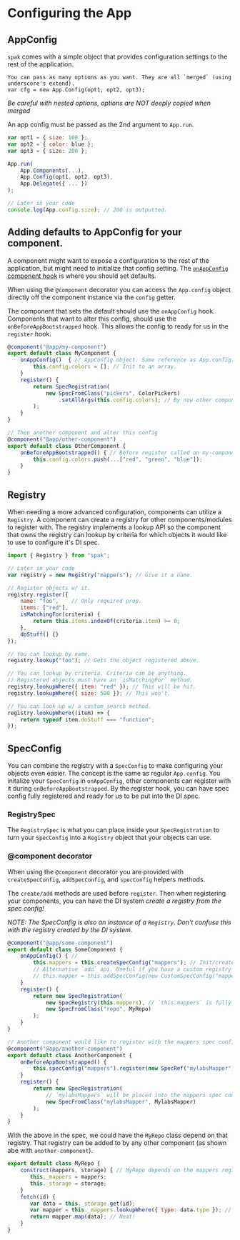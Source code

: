 # Configuring the App


## AppConfig
`spak` comes with a simple object that provides configuration settings to the rest of the application.

```
You can pass as many options as you want. They are all `merged` (using underscore's extend).
var cfg = new App.Config(opt1, opt2, opt3);
```
*Be careful with nested options, options are NOT deeply copied when merged*

An app config must be passed as the 2nd argument to `App.run`.

```javascript
var opt1 = { size: 100 };
var opt2 = { color: blue };
var opt3 = { size: 200 };

App.run(
    App.Components(...),
    App.Config(opt1, opt2, opt3),
    App.Delegate({ ... })
);

// Later in your code
console.log(App.config.size); // 200 is outputted.
```

## Adding defaults to AppConfig for your component.
A component might want to expose a configuration to the rest of the application, but might need to initialize that config setting. The [`onAppConfig` component hook](./yep-component.md) is where you should set defaults.

When using the `@component` decorator you can access the `App.config` object directly off the component instance via the `config` getter.

The component that sets the default should use the `onAppConfig` hook. Components that want to alter this config, should use the `onBeforeAppBootstrapped` hook. This allows the config to ready for us in the `register` hook.

```javascript
@component("@app/my-component")
export default class MyComponent {
    onAppConfig()  { // AppConfig object. Same reference as App.config.
        this.config.colors = []; // Init to an array.
    }
    register() {
        return SpecRegistration(
            new SpecFromClass("pickers", ColorPickers)
                .setAllArgs(this.config.colors); // By now other components have had the change to add colors.
        );
    }
}

// Then another component and alter this config
@component("@app/other-component")
export default class OtherComponent {
    onBeforeAppBootstrapped() { // Before register called on my-component, alter config settings
        this.config.colors.push(...["red", "green", "blue"]);
    }
}
```

## Registry
When needing a more advanced configuration, components can utilize a `Registry`. A component can create a registry for other components/modules to register with. The registry implements a lookup API so the component that owns the registry can lookup by criteria for which objects it would like to use to configure it's DI spec.

```javascript
import { Registry } from "spak";

// Later in your code
var registry = new Registry("mappers"); // Give it a name.

// Register objects w/ it.
registry.register({
    name: "foo",    // Only required prop.
    items: ["red"],
    isMatchingFor(criteria) {
        return this.items.indexOf(criteria.item) >= 0;
    },
    doStuff() {}
});

// You can lookup by name.
registry.lookup("foo"); // Gets the object registered above.

// You can lookup by criteria. Criteria can be anything.
// Registered objects must have an `isMatchingFor` method.
registry.lookupWhere({ item: "red" }); // This will be hit.
registry.lookupWhere({ size: 500 }); // This won't.

// You can look up w/ a custom search method.
registry.lookupWhere((item) => {
    return typeof item.doStuff === "function";
});
```


## SpecConfig
You can combine the registry with a `SpecConfig` to make configuring your objects even easier.
The concept is the same as regular `App.config`. You initalize your `SpecConfig` in `onAppConfig`, other components can register with it during `onBeforeAppBootstrapped`. By the register hook, you can have spec config fully registered and ready for us to be put into the DI spec.

### RegistrySpec
The `RegistrySpec` is what you can place inside your `SpecRegistration` to turn your `SpecConfig` into a `Registry` object that your objects can use.

### @component decorator

When using the `@component` decorator you are provided with `createSpecConfig`, `addSpecConfig`, and `specConfig` helpers methods.

The `create/add` methods are used before `register`. Then when registering your components, you can have the DI system *create a registry from the spec config!*

*NOTE: The SpecConfig is also an instance of a `Registry`. Don't confuse this with the registry created by the DI system.*

```javascript
@component("@app/some-component")
export default class SomeComponent {
    onAppConfig() { // 
        this.mappers = this.createSpecConfig("mappers"); // Init/create your SpecConfig.
        // Alternative `add` api. Useful if you have a custom registry you'd like to use.
        // this.mapper = this.addSpecConfig(new CustomSpecConfig("mappers");
    }
    register() {
        return new SpecRegistration(
            new SpecRegistry(this.mappers), // `this.mappers` is fully registered. Convert to a registry object via DI system.
            new SpecFromClass("repo", MyRepo)
        );
    }
}

// Another component would like to register with the mappers spec config.
@component("@app/another-component")
export default class AnotherComponent {
    onBeforeAppBootstrapped() {
        this.specConfig("mappers").register(new SpecRef("mylabsMapper")); // Notice you can reference roles in your spec!
    }
    register() {
        return new SpecRegistration(
            // `mylabsMappers` will be placed into the mappers spec config once it's dependencies have been satisified.
            new SpecFromClass("mylabsMapper", MylabsMapper)
        );
    }
}
```

With the above in the spec, we could have the `MyRepo` class depend on that registry. That registry can be added to by any other component (as shown abe with `another-component`).

```javascript
export default class MyRepo {
    construct(mappers, storage) { // MyRepo depends on the mappers registry. You will get it once it's ready to go.
       this._mappers = mappers;
       this._storage = storage;
    }
    fetch(id) {
       var data = this._storage.get(id);
       var mapper = this._mappers.lookupWhere({ type: data.type }); // Lookup in your registry to find the object you want.
       return mapper.map(data); // Neat!
    }
}
```
